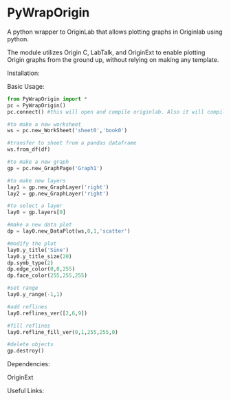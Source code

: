 # PyWrapOrigin
A python wrapper to OriginLab that allows plotting graphs in Originlab using python. 

The module utilizes Origin C, LabTalk, and OriginExt to enable plotting Origin graphs from the ground up, without relying on making any template. 

 Installation:
 
 Basic Usage:
 ```python
 from PyWrapOrigin import *
 pc = PyWrapOrigin()
 pc.connect() #this will open and compile originlab. Also it will compile the originC module.
 
 #to make a new worksheet
 ws = pc.new_WorkSheet('sheet0','book0')
 
 #transfer to sheet from a pandas dataframe
 ws.from_df(df)
 
 #to make a new graph
 gp = pc.new_GraphPage('Graph1')
 
 #to make new layers
 lay1 = gp.new_GraphLayer('right')
 lay2 = gp.new_GraphLayer('right')
 
 #to select a layer
 lay0 = gp.layers[0]
 
 #make a new data plot
 dp = lay0.new_DataPlot(ws,0,1,'scatter')
 
 #modify the plot
 lay0.y_title('Sine')
 lay0.y_title_size(20)
 dp.symb_type(2)
 dp.edge_color(0,0,255)
 dp.face_color(255,255,255)
 
 #set range
 lay0.y_range(-1,1)
 
 #add reflines
 lay0.reflines_ver([2,6,9])
 
 #fill reflines
 lay0.refline_fill_ver(0,1,255,255,0)
 
 #delete objects
 gp.destroy()
 ```
 Dependencies:
 
 OriginExt
 
 Useful Links:
 
